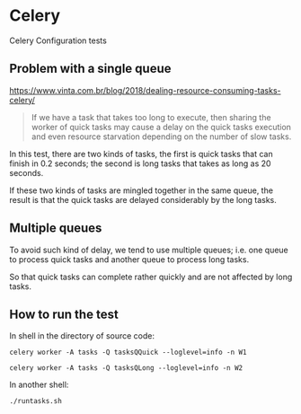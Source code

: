 # Celery
Celery Configuration tests

## Problem with a single queue
https://www.vinta.com.br/blog/2018/dealing-resource-consuming-tasks-celery/

>If we have a task that takes too long to execute, then sharing the worker of quick tasks may cause a delay on the quick tasks execution and even resource starvation depending on the number of slow tasks.

In this test, there are two kinds of tasks, the first is quick tasks that can finish
in 0.2 seconds; the second is long tasks that takes as long as 20 seconds.

If these two kinds of tasks are mingled together in the same queue, the result is that the quick tasks are delayed considerably by the long tasks.

## Multiple queues
To avoid such kind of delay, we tend to use multiple queues; i.e. one queue to process quick tasks and another queue to process long tasks.

So that quick tasks can complete rather quickly and are not affected by long tasks.

## How to run the test

In shell in the directory of source code:

```celery worker -A tasks -Q tasksQQuick --loglevel=info -n W1```

```celery worker -A tasks -Q tasksQLong --loglevel=info -n W2```

In another shell:

```./runtasks.sh```
